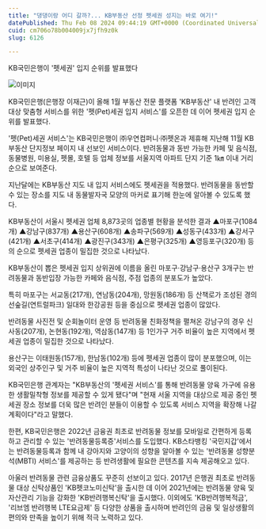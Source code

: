 ```yaml
---
title: "댕댕이랑 어디 갈까?... KB부동산 선정 펫세권 성지는 바로 여기!"
datePublished: Thu Feb 08 2024 09:44:19 GMT+0000 (Coordinated Universal Time)
cuid: cm706o78b004009jx7jfh9z0k
slug: 6126

---
```



KB국민은행이 '펫세권' 입지 순위를 발표했다

![이미지](https://cdn.hashnode.com/res/hashnode/image/upload/v1739260291774/2f8286a2-285f-42eb-83ee-57881e1677a0.jpeg)

KB국민은행(은행장 이재근)이 올해 1월 부동산 전문 플랫폼 'KB부동산' 내 반려인 고객 대상 맞춤형 서비스를 위한 '펫(Pet)세권 입지 서비스'를 오픈한 데 이어 펫세권 입지 순위를 발표했다.

'펫(Pet)세권 서비스'는 KB국민은행이 ㈜우연컴퍼니·㈜펫온과 제휴해 지난해 11월 KB부동산 단지정보 페이지 내 선보인 서비스이다. 반려동물과 동반 가능한 카페 및 음식점, 동물병원, 미용실, 펫몰, 호텔 등 업체 정보를 서울지역 아파트 단지 기준 1㎞ 이내 거리 순으로 보여준다.

지난달에는 KB부동산 지도 내 입지 서비스에도 펫세권을 적용했다. 반려동물을 동반할 수 있는 장소를 지도 내 동물발자국 모양의 마커로 표기해 한눈에 알아볼 수 있도록 했다.

KB부동산이 서울시 펫세권 업체 8,873곳의 업종별 현황을 분석한 결과 ▲마포구(1084개) ▲강남구(837개) ▲용산구(608개) ▲송파구(569개) ▲성동구(433개) ▲강서구(421개) ▲서초구(414개) ▲광진구(343개) ▲은평구(325개) ▲영등포구(320개) 등의 순으로 펫세권 업종이 밀집한 것으로 나타났다.

KB부동산이 뽑은 펫세권 입지 상위권에 이름을 올린 마포구·강남구·용산구 3개구는 반려동물과 동반입장 가능한 카페와 음식점, 주점 업종의 분포도가 높았다.

특히 마포구는 서교동(217개), 연남동(204개), 망원동(186개) 등 산책로가 조성된 경의선숲길(연트럴파크) 일대와 한강공원 등을 중심으로 펫세권 업종이 많았다.

반려동물 사진전 및 순회놀이터 운영 등 반려동물 친화정책을 펼쳐온 강남구의 경우 신사동(207개), 논현동(192개), 역삼동(147개) 등 1인가구 거주 비율이 높은 지역에서 펫세권 업종이 밀집한 것으로 나타났다.

용산구는 이태원동(157개), 한남동(102개) 등에 펫세권 업종이 많이 분포했으며, 이는 외국인 상주인구 및 거주 비율이 높은 지역적 특성이 나타난 것으로 풀이된다.

KB국민은행 관계자는 "KB부동산의 '펫세권 서비스'를 통해 반려동물 양육 가구에 유용한 생활밀착형 정보를 제공할 수 있게 됐다"며 "현재 서울 지역을 대상으로 제공 중인 펫세권 장소 정보를 더욱 많은 반려인 분들이 이용할 수 있도록 서비스 지역을 확장해 나갈 계획이다"라고 말했다.

한편, KB국민은행은 2022년 금융권 최초로 반려동물 정보를 모바일로 간편하게 등록하고 관리할 수 있는 '반려동물등록증'서비스를 도입했다. KB스타뱅킹 '국민지갑'에서는 반려동물등록과 함께 내 강아지와 고양이의 성향을 알아볼 수 있는 '반려동물 성향분석(MBTI) 서비스'를 제공하는 등 반려생활에 필요한 콘텐츠를 지속 제공해오고 있다.

아울러 반려동물 관련 금융상품도 꾸준히 선보이고 있다. 2017년 은행권 최초로 반려동물 대상 신탁상품인 'KB펫코노미신탁'을 출시한 데 이어 2021년에는 반려동물 양육 및 자산관리 기능을 강화한 'KB반려행복신탁'을 출시했다. 이외에도 'KB반려행복적금', '리브엠 반려행복 LTE요금제' 등 다양한 상품을 출시하며 반려인의 금융 및 일상생활의 편의와 만족을 높이기 위해 적극 노력하고 있다.